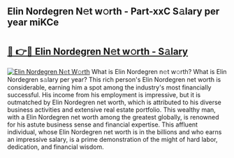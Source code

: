 ## Elin Nordegren N𝚎t w𝚘rth - Part-xxC S𝚊lary per year miKCe

# <h2><a href="http://gc48mc4.nevu.top/?p=Elin+Nordegren">🔗 👉🔴 Elin Nordegren N𝚎t w𝚘rth - S𝚊lary</a></h2>

[![Elin Nordegren N𝚎t W𝚘rth](https://i.imgur.com/Oavwk0R.jpeg)](http://gc48mc4.nevu.top/?p=Elin+Nordegren)
What is Elin Nordegren n𝚎t w𝚘rth? What is Elin Nordegren s𝚊lary per year?
This rich person's Elin Nordegren net worth is considerable, earning him a spot among the industry's most financially successful. His income from his employment is impressive, but it is outmatched by Elin Nordegren net worth, which is attributed to his diverse business activities and extensive real estate portfolio. This wealthy man, with a Elin Nordegren net worth among the greatest globally, is renowned for his astute business sense and financial expertise. This affluent individual, whose Elin Nordegren net worth is in the billions and who earns an impressive salary, is a prime demonstration of the might of hard labor, dedication, and financial wisdom.
